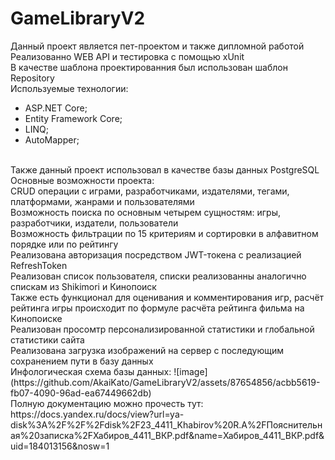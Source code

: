 # GameLibraryV2<br />
Данный проект является пет-проектом и также дипломной работой<br />
Реализованно WEB API и тестировка с помощью xUnit<br />
В качестве шаблона проектированния был использован шаблон Repository<br />
Используемые технологии:<br />
* ASP.NET Core;
* Entity Framework Core;
* LINQ;
* AutoMapper;<br />
<br />
Также данный проект использовал в качестве базы данных PostgreSQL<br />
Основные возможности проекта:<br />
CRUD операции с играми, разработчиками, издателями, тегами, платформами, жанрами и пользователями<br />
Возможность поиска по основным четырем сущностям: игры, разработчики, издатели, пользователи<br />
Возможность фильтрации по 15 критериям и сортировки в алфавитном порядке или по рейтингу<br />
Реализована авторизация посредством JWT-токена с реализацией RefreshToken<br />
Реализован список пользователя, списки реализованны аналогично спискам из Shikimori и Кинопоиск<br />
Также есть функционал для оценивания и комментирования игр, расчёт рейтинга игры происходит по формуле расчёта рейтинга фильма на Кинопоиске<br />
Реализован просомтр персонализированной статистики и глобальной статистики сайта <br />
Реализована загрузка изображений на сервер с последующим сохранением пути в базу данных <br />
Инфологическая схема базы данных: ![image](https://github.com/AkaiKato/GameLibraryV2/assets/87654856/acbb5619-fb07-4090-96ad-ea67449662db) <br />
Полную документацию можно прочесть тут: https://docs.yandex.ru/docs/view?url=ya-disk%3A%2F%2F%2Fdisk%2F23_4411_Khabirov%20R.A%2FПояснительная%20записка%2FХабиров_4411_ВКР.pdf&name=Хабиров_4411_ВКР.pdf&uid=184013156&nosw=1
